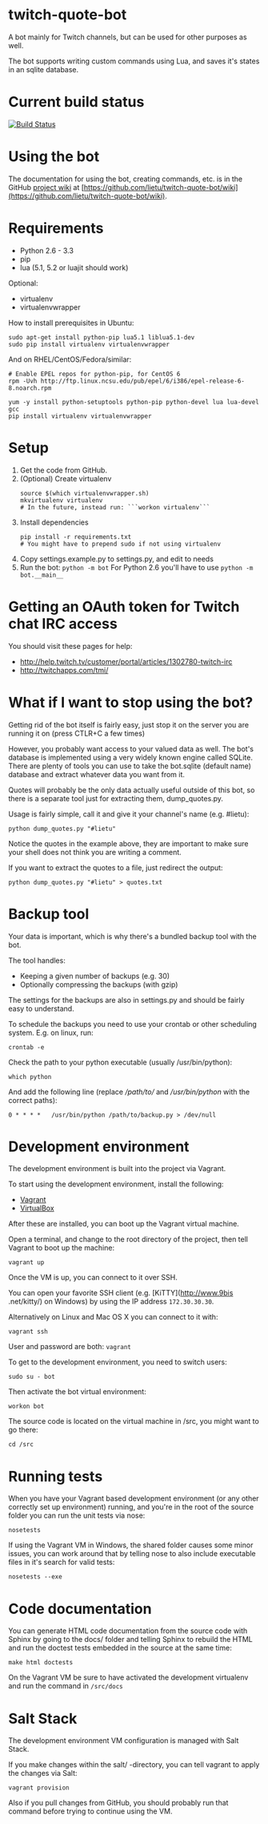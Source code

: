 twitch-quote-bot
================

A bot mainly for Twitch channels, but can be used for other purposes as well.
 
The bot supports writing custom commands using Lua, and saves it's states in
 an sqlite database.


Current build status
====================

[![Build Status](https://travis-ci.org/lietu/twitch-quote-bot.svg?branch=master)](https://travis-ci.org/lietu/twitch-quote-bot)


Using the bot
=============
The documentation for using the bot, creating commands, 
etc. is in the GitHub [project wiki](https://github.com/lietu/twitch-quote-bot/wiki) at
[https://github.com/lietu/twitch-quote-bot/wiki](https://github.com/lietu/twitch-quote-bot/wiki).



Requirements
============
* Python 2.6 - 3.3
* pip
* lua (5.1, 5.2 or luajit should work)

Optional:
* virtualenv
* virtualenvwrapper

How to install prerequisites in Ubuntu:
```
sudo apt-get install python-pip lua5.1 liblua5.1-dev
sudo pip install virtualenv virtualenvwrapper
```

And on RHEL/CentOS/Fedora/similar:
```
# Enable EPEL repos for python-pip, for CentOS 6
rpm -Uvh http://ftp.linux.ncsu.edu/pub/epel/6/i386/epel-release-6-8.noarch.rpm

yum -y install python-setuptools python-pip python-devel lua lua-devel gcc
pip install virtualenv virtualenvwrapper
```

Setup
=====

 1. Get the code from GitHub.
 1. (Optional) Create virtualenv
    ```
    source $(which virtualenvwrapper.sh)
    mkvirtualenv virtualenv
    # In the future, instead run: ```workon virtualenv```
    ```
 1. Install dependencies
    ```
    pip install -r requirements.txt
    # You might have to prepend sudo if not using virtualenv
    ```
 1. Copy settings.example.py to settings.py, and edit to needs
 1. Run the bot: ```python -m bot```
    For Python 2.6 you'll have to use ```python -m bot.__main__```


Getting an OAuth token for Twitch chat IRC access
=================================================

You should visit these pages for help:

 * http://help.twitch.tv/customer/portal/articles/1302780-twitch-irc
 * http://twitchapps.com/tmi/


What if I want to stop using the bot?
=====================================

Getting rid of the bot itself is fairly easy, just stop it on the server you
 are running it on (press CTLR+C a few times)
 
However, you probably want access to your valued data as well. The bot's 
database is implemented using a very widely known engine called SQLite. 
There are plenty of tools you can use to take the bot.sqlite (default name) 
database and extract whatever data you want from it.
 
Quotes will probably be the only data actually useful outside of this bot, 
so there is a separate tool just for extracting them, dump_quotes.py.

Usage is fairly simple, call it and give it your channel's name (e.g. #lietu):
```
python dump_quotes.py "#lietu"
```

Notice the quotes in the example above, they are important to make sure your
 shell does not think you are writing a comment.

If you want to extract the quotes to a file, just redirect the output:
```
python dump_quotes.py "#lietu" > quotes.txt
```


Backup tool
===========

Your data is important, which is why there's a bundled backup tool with the 
bot.

The tool handles:
 * Keeping a given number of backups (e.g. 30)
 * Optionally compressing the backups (with gzip)
 
The settings for the backups are also in settings.py and should be fairly 
easy to understand.

To schedule the backups you need to use your crontab or other scheduling 
system. E.g. on linux, run:
```
crontab -e
```

Check the path to your python executable (usually /usr/bin/python):
```
which python
```

And add the following line (replace */path/to/* and */usr/bin/python* with the 
correct paths):
```
0 * * * *   /usr/bin/python /path/to/backup.py > /dev/null
```


Development environment
=======================

The development environment is built into the project via Vagrant.

To start using the development environment, install the following:

 * [Vagrant](https://www.vagrantup.com/)
 * [VirtualBox](https://www.virtualbox.org/)

After these are installed, you can boot up the Vagrant virtual machine.

Open a terminal, and change to the root directory of the project, 
then tell Vagrant to boot up the machine:

```
vagrant up
```

Once the VM is up, you can connect to it over SSH.

You can open your favorite SSH client (e.g. [KiTTY](http://www.9bis
.net/kitty/) on Windows) by using the IP address ```172.30.30.30```.

Alternatively on Linux and Mac OS X you can connect to it with:
```
vagrant ssh
```

User and password are both: ```vagrant```

To get to the development environment, you need to switch users:
```
sudo su - bot
```

Then activate the bot virtual environment:
```
workon bot
```

The source code is located on the virtual machine in /src, 
you might want to go there:
```
cd /src
```

Running tests
=============

When you have your Vagrant based development environment (or any other 
correctly set up environment) running, and you're in the root of the source 
folder you can run the unit tests via nose:
```
nosetests
```

If using the Vagrant VM in Windows, the shared folder causes some minor 
issues, you can work around that by telling nose to also include executable 
files in it's search for valid tests:
```
nosetests --exe
```

Code documentation
==================

You can generate HTML code documentation from the source code with Sphinx by
going to the docs/ folder and telling Sphinx to rebuild the HTML and run the
doctest tests embedded in the source at the same time:
```
make html doctests
```

On the Vagrant VM be sure to have activated the development virtualenv and 
run the command in ```/src/docs```


Salt Stack
==========

The development environment VM configuration is managed with Salt Stack.

If you make changes within the salt/ -directory, you can tell vagrant to 
apply the changes via Salt:
```
vagrant provision
```

Also if you pull changes from GitHub, you should probably run that command 
before trying to continue using the VM.

